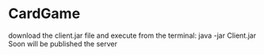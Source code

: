 # CardGame

download the client.jar file and execute from the terminal: java -jar Client.jar
Soon will be published the server
